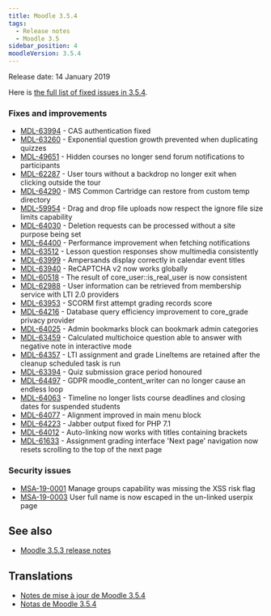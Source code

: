 ```yaml
---
title: Moodle 3.5.4
tags:
  - Release notes
  - Moodle 3.5
sidebar_position: 4
moodleVersion: 3.5.4
---
```

Release date: 14 January 2019

Here is [the full list of fixed issues in 3.5.4](https://tracker.moodle.org/secure/IssueNavigator!executeAdvanced.jspa?jqlQuery=project+%3D+mdl+AND+resolution+%3D+fixed+AND+fixVersion+in+%28%223.5.4%22%29+ORDER+BY+priority+DESC&runQuery=true&clear=true).

### Fixes and improvements

- [MDL-63994](https://tracker.moodle.org/browse/MDL-63994) - CAS authentication fixed
- [MDL-63260](https://tracker.moodle.org/browse/MDL-63260) - Exponential question growth prevented when duplicating quizzes
- [MDL-49651](https://tracker.moodle.org/browse/MDL-49651) - Hidden courses no longer send forum notifications to participants
- [MDL-62287](https://tracker.moodle.org/browse/MDL-62287) - User tours without a backdrop no longer exit when clicking outside the tour
- [MDL-64290](https://tracker.moodle.org/browse/MDL-64290) - IMS Common Cartridge can restore from custom temp directory
- [MDL-59954](https://tracker.moodle.org/browse/MDL-59954) - Drag and drop file uploads now respect the ignore file size limits capability
- [MDL-64030](https://tracker.moodle.org/browse/MDL-64030) - Deletion requests can be processed without a site purpose being set
- [MDL-64400](https://tracker.moodle.org/browse/MDL-64400) - Performance improvement when fetching notifications
- [MDL-63512](https://tracker.moodle.org/browse/MDL-63512) - Lesson question responses show multimedia consistently
- [MDL-63999](https://tracker.moodle.org/browse/MDL-63999) - Ampersands display correctly in calendar event titles
- [MDL-63940](https://tracker.moodle.org/browse/MDL-63940) - ReCAPTCHA v2 now works globally
- [MDL-60518](https://tracker.moodle.org/browse/MDL-60518) - The result of core_user::is_real_user is now consistent
- [MDL-62988](https://tracker.moodle.org/browse/MDL-62988) - User information can be retrieved from membership service with LTI 2.0 providers
- [MDL-63953](https://tracker.moodle.org/browse/MDL-63953) - SCORM first attempt grading records score
- [MDL-64216](https://tracker.moodle.org/browse/MDL-64216) - Database query efficiency improvement to core_grade privacy provider
- [MDL-64025](https://tracker.moodle.org/browse/MDL-64025) - Admin bookmarks block can bookmark admin categories
- [MDL-63459](https://tracker.moodle.org/browse/MDL-63459) -  Calculated multichoice question able to answer with negative note in interactive mode
- [MDL-64357](https://tracker.moodle.org/browse/MDL-64357) - LTI assignment and grade LineItems are retained after the cleanup scheduled task is run
- [MDL-63394](https://tracker.moodle.org/browse/MDL-63394) - Quiz submission grace period honoured
- [MDL-64497](https://tracker.moodle.org/browse/MDL-64497) - GDPR moodle_content_writer can no longer cause an endless loop
- [MDL-64063](https://tracker.moodle.org/browse/MDL-64063) - Timeline no longer lists course deadlines and closing dates for suspended students
- [MDL-64077](https://tracker.moodle.org/browse/MDL-64077) - Alignment improved in main menu block
- [MDL-64223](https://tracker.moodle.org/browse/MDL-64223) - Jabber output fixed for PHP 7.1
- [MDL-64012](https://tracker.moodle.org/browse/MDL-64012) - Auto-linking now works with titles containing brackets
- [MDL-61633](https://tracker.moodle.org/browse/MDL-61633) - Assignment grading interface 'Next page' navigation now resets scrolling to the top of the next page

### Security issues

- [MSA-19-0001](https://moodle.org/mod/forum/discuss.php?d=381228) Manage groups capability was missing the XSS risk flag
- [MSA-19-0003](https://moodle.org/mod/forum/discuss.php?d=381230) User full name is now escaped in the un-linked userpix page

## See also

- [Moodle 3.5.3 release notes](/general/releases/3.5/3.5.3)

## Translations

- [Notes de mise à jour de Moodle 3.5.4](https://docs.moodle.org/fr/Notes_de_mise_à_jour_de_Moodle_3.5.4)
- [Notas de Moodle 3.5.4](https://docs.moodle.org/es/Notas_de_Moodle_3.5.4)
